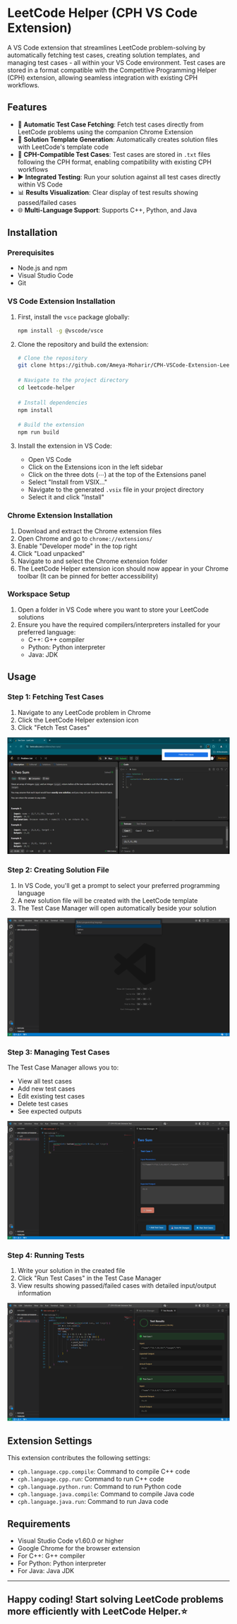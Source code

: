 # LeetCode Helper (CPH VS Code Extension)

A VS Code extension that streamlines LeetCode problem-solving by automatically fetching test cases, creating solution templates, and managing test cases - all within your VS Code environment. Test cases are stored in a format compatible with the Competitive Programming Helper (CPH) extension, allowing seamless integration with existing CPH workflows.

## Features

- 🔄 **Automatic Test Case Fetching**: Fetch test cases directly from LeetCode problems using the companion Chrome Extension
- 📝 **Solution Template Generation**: Automatically creates solution files with LeetCode's template code
- 🧪 **CPH-Compatible Test Cases**: Test cases are stored in `.txt` files following the CPH format, enabling compatibility with existing CPH workflows
- ▶️ **Integrated Testing**: Run your solution against all test cases directly within VS Code
- 📊 **Results Visualization**: Clear display of test results showing passed/failed cases
- 🌐 **Multi-Language Support**: Supports C++, Python, and Java

## Installation

### Prerequisites
- Node.js and npm
- Visual Studio Code
- Git

### VS Code Extension Installation
1. First, install the `vsce` package globally:
   ```bash
   npm install -g @vscode/vsce
   ```

2. Clone the repository and build the extension:
   ```bash
   # Clone the repository
   git clone https://github.com/Ameya-Moharir/CPH-VSCode-Extension-Leetcode-Helper-.git

   # Navigate to the project directory
   cd leetcode-helper

   # Install dependencies
   npm install

   # Build the extension
   npm run build
   ```

3. Install the extension in VS Code:
   - Open VS Code
   - Click on the Extensions icon in the left sidebar
   - Click on the three dots (⋯) at the top of the Extensions panel
   - Select "Install from VSIX..."
   - Navigate to the generated `.vsix` file in your project directory
   - Select it and click "Install"

### Chrome Extension Installation
1. Download and extract the Chrome extension files
2. Open Chrome and go to `chrome://extensions/`
3. Enable "Developer mode" in the top right
4. Click "Load unpacked"
5. Navigate to and select the Chrome extension folder
6. The LeetCode Helper extension icon should now appear in your Chrome toolbar (It can be pinned for better accessibility)

### Workspace Setup
1. Open a folder in VS Code where you want to store your LeetCode solutions
2. Ensure you have the required compilers/interpreters installed for your preferred language:
   - C++: G++ compiler
   - Python: Python interpreter
   - Java: JDK

## Usage

### Step 1: Fetching Test Cases
1. Navigate to any LeetCode problem in Chrome
2. Click the LeetCode Helper extension icon
3. Click "Fetch Test Cases"

![Fetch Test Cases](images/Fetch-Test-Cases.png)

### Step 2: Creating Solution File
1. In VS Code, you'll get a prompt to select your preferred programming language
2. A new solution file will be created with the LeetCode template
3. The Test Case Manager will open automatically beside your solution

![Language Selection](images/SelectLanguage.png)

### Step 3: Managing Test Cases
The Test Case Manager allows you to:
- View all test cases
- Add new test cases
- Edit existing test cases
- Delete test cases
- See expected outputs

![Test Case Manager](images/TestCaseManager.png)

### Step 4: Running Tests
1. Write your solution in the created file
2. Click "Run Test Cases" in the Test Case Manager
3. View results showing passed/failed cases with detailed input/output information

![Test Results](images/Test-Results.png)

## Extension Settings

This extension contributes the following settings:

* `cph.language.cpp.compile`: Command to compile C++ code
* `cph.language.cpp.run`: Command to run C++ code
* `cph.language.python.run`: Command to run Python code
* `cph.language.java.compile`: Command to compile Java code
* `cph.language.java.run`: Command to run Java code


## Requirements

- Visual Studio Code v1.60.0 or higher
- Google Chrome for the browser extension
- For C++: G++ compiler
- For Python: Python interpreter
- For Java: Java JDK

---

## Happy coding! Start solving LeetCode problems more efficiently with LeetCode Helper.⭐
